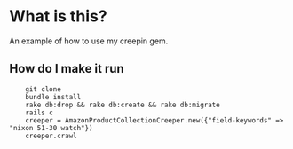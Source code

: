 # What is this?

An example of how to use my creepin gem.

## How do I make it run

		git clone
		bundle install
		rake db:drop && rake db:create && rake db:migrate
		rails c
		creeper = AmazonProductCollectionCreeper.new({"field-keywords" => "nixon 51-30 watch"})
		creeper.crawl
